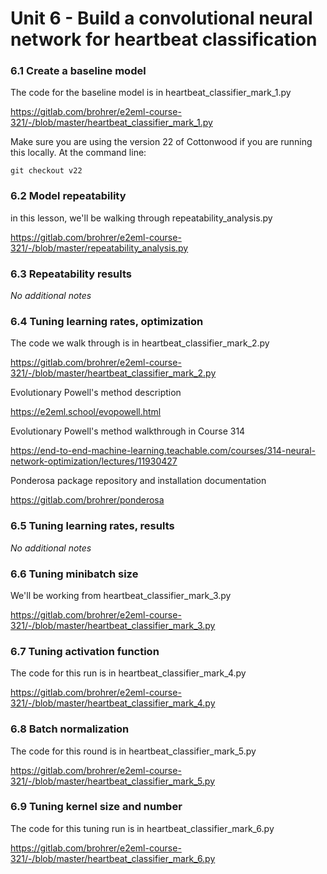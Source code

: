 # Unit 6 - Build a convolutional neural network for heartbeat classification

### 6.1 Create a baseline model
The code for the baseline model is in heartbeat_classifier_mark_1.py

https://gitlab.com/brohrer/e2eml-course-321/-/blob/master/heartbeat_classifier_mark_1.py


Make sure you are using the version 22 of Cottonwood if you are running this locally. At the command line:

`git checkout v22`

### 6.2 Model repeatability
in this lesson, we'll be walking through repeatability_analysis.py

https://gitlab.com/brohrer/e2eml-course-321/-/blob/master/repeatability_analysis.py

### 6.3 Repeatability results
*No additional notes*

### 6.4 Tuning learning rates, optimization
The code we walk through is in heartbeat_classifier_mark_2.py

https://gitlab.com/brohrer/e2eml-course-321/-/blob/master/heartbeat_classifier_mark_2.py


Evolutionary Powell's method description

https://e2eml.school/evopowell.html

Evolutionary Powell's method walkthrough in Course 314

https://end-to-end-machine-learning.teachable.com/courses/314-neural-network-optimization/lectures/11930427


Ponderosa package repository and installation documentation

https://gitlab.com/brohrer/ponderosa

### 6.5 Tuning learning rates, results
*No additional notes*

### 6.6 Tuning minibatch size
We'll be working from heartbeat_classifier_mark_3.py

https://gitlab.com/brohrer/e2eml-course-321/-/blob/master/heartbeat_classifier_mark_3.py

### 6.7 Tuning activation function
The code for this run is in heartbeat_classifier_mark_4.py

https://gitlab.com/brohrer/e2eml-course-321/-/blob/master/heartbeat_classifier_mark_4.py

### 6.8 Batch normalization
The code for this round is in heartbeat_classifier_mark_5.py

https://gitlab.com/brohrer/e2eml-course-321/-/blob/master/heartbeat_classifier_mark_5.py

### 6.9 Tuning kernel size and number
The code for this tuning run is in heartbeat_classifier_mark_6.py

https://gitlab.com/brohrer/e2eml-course-321/-/blob/master/heartbeat_classifier_mark_6.py